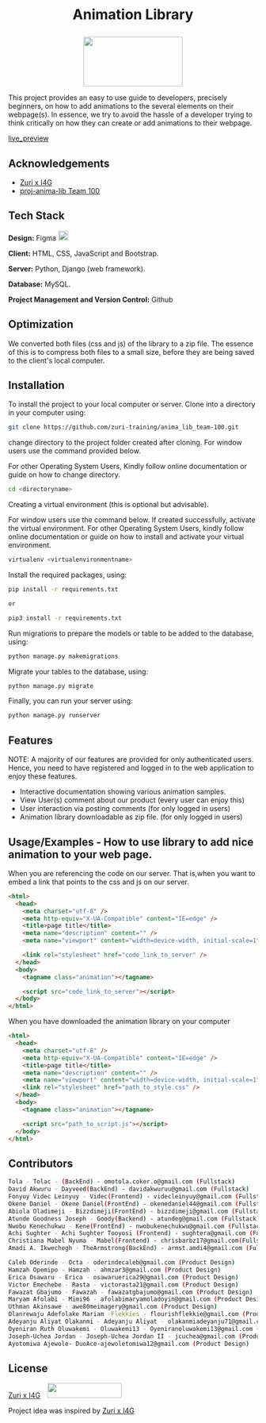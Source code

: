 # <p align='center'>Animation Library </p>

<p align ='center'>
  <img src="https://res.cloudinary.com/dc29czhf9/image/upload/v1660175087/image/logo_tohji9.png" width="200" height="100">
</p>
This project provides an easy to use guide to developers, precisely beginners, on how to add animations to the several elements on their webpage(s). In essence, we try to avoid the hassle of a developer trying to think critically on how they can create or add animations to their webpage.

[live_preview](https://group100animo.herokuapp.com/)


## Acknowledgements

- [Zuri x I4G](https://www.linkedin.com/company/zuri-team)
- [proj-anima-lib Team 100](#)

## Tech Stack

**Design:** Figma <img src="https://res.cloudinary.com/dc29czhf9/image/upload/v1659109673/Figma-logo_pw2gqg.svg" width="20" height="20">

**Client:** HTML, CSS, JavaScript and Bootstrap.

**Server:** Python, Django (web framework).

**Database:** MySQL.

**Project Management and Version Control:** Github

## Optimization

We converted both files (css and js) of the library to a zip file. The essence of this is to compress both files to a small size, before they are being saved to the client's local computer.

## Installation

To install the project to your local computer or server.
Clone into a directory in your computer using:

```bash
git clone https://github.com/zuri-training/anima_lib_team-100.git
```

change directory to the project folder created after cloning.
For window users use the command provided below.

For other Operating System Users, Kindly follow online documentation or guide on how to change directory.

```bash
cd <directoryname>
```

Creating a virtual environment (this is optional but advisable).

For window users use the command below. If created successfully, activate the virtual environment.
For other Operating System Users, kindly follow online documentation or guide on how to install and activate your virtual environment.

```bash
virtualenv <virtualenvironmentname>
```

Install the required packages, using:

```bash
pip install -r requirements.txt

or

pip3 install -r requirements.txt
```

Run migrations to prepare the models or table to be added to the database, using:

```bash
python manage.py makemigrations
```

Migrate your tables to the database, using:

```bash
python manage.py migrate
```

Finally, you can run your server using:

```bash
python manage.py runserver
```

## Features

NOTE: A majority of our features are provided for only authenticated users. Hence, you need to have registered and logged in to the web application to enjoy these features.

- Interactive documentation showing various animation samples.
- View User(s) comment about our product (every user can enjoy this)
- User interaction via posting comments (for only logged in users)
- Animation library downloadable as zip file. (for only logged in users)

## Usage/Examples - How to use library to add nice animation to your web page.

When you are referencing the code on our server. That is,when you want to embed a link that points to the css and js on our server.

```html
<html>
  <head>
    <meta charset="utf-8" />
    <meta http-equiv="X-UA-Compatible" content="IE=edge" />
    <title>page title</title>
    <meta name="description" content="" />
    <meta name="viewport" content="width=device-width, initial-scale=1" />

    <link rel="stylesheet" href="code_link_to_server" />
  </head>
  <body>
    <tagname class="animation"></tagname>

    <script src="code_link_to_server"></script>
  </body>
</html>
```

When you have downloaded the animation library on your computer

```html
<html>
  <head>
    <meta charset="utf-8" />
    <meta http-equiv="X-UA-Compatible" content="IE=edge" />
    <title>page title</title>
    <meta name="description" content="" />
    <meta name="viewport" content="width=device-width, initial-scale=1" />
    <link rel="stylesheet" href="path_to_style.css" />
  </head>
  <body>
    <tagname class="animation"></tagname>

    <script src="path_to_script.js"></script>
  </body>
</html>
```

## Contributors

```bash
Tola - Tolac - (BackEnd) - omotola.coker.o@gmail.com (Fullstack)
David Akwuru - Dayveed(BackEnd) - davidakwuruu@gmail.com (Fullstack)
Fonyuy Videc Leinyuy - Videc(Frontend) - videcleinyuy@gmail.com (Fullstack)
Okene Daniel - Okene Daniel(FrontEnd) - okenedaniel44@gmail.com (Fullstack)
Abiola Oladimeji - Bizzdimeji(FrontEnd) - bizzdimeji@gmail.com (Fullstack)
Atunde Goodness Joseph - Goody(Backend) - atundeg@gmail.com (Fullstack)
Nwobu Kenechukwu - Kene(FrontEnd) - nwobukenechukwu@gmail.com (Fullstack)
Achi Sughter - Achi Sughter Tooyosi (Frontend) - sughtera@gmail.com (Fullstack)
Christiana Mabel Nyuma - Mabel(Frontend) - chrisbarbz17@gmail.com(Fullstack)
Amadi A. Ikwechegh - TheArmstrong(BackEnd) - armst.amdi4@gmail.com (Fullstack)

Caleb Oderinde - Octa - oderindecaleb@gmail.com (Product Design)
Hamzah Opemipo - Hamzah - ahmzar3@gmail.com (Product Design)
Erica Osawaru - Erica - osawaruerica29@gmail.com (Product Design)
Victor Emechebe - Rasta - victorasta21@gmail.com (Product Design)
Fawazat Gbajumo - Fawazah - fawazatgbajumo@gmail.com (Product Design)
Maryam Afolabi - Mimi96 - afolabimaryamoladoyin@gmail.com (Product Design)
Uthman Akinsawe - awe80meimagery@gmail.com (Product Design)
Olanrewaju Adefolake Mariam -Flekkies - flourishflekkie@gmail.com (Product design)
Adeyanju Aliyat Olakanmi - Adeyanju Aliyat - olakanmiadeyanju71@gmail.com (product design)
Oyeniran Ruth Oluwakemi - Oluwakemi13 - Oyeniranoluwakemi13@gmail.com (Product Design)
Joseph-Uchea Jordan - Joseph-Uchea Jordan II - jcuchea@gmail.com (Product Design)
Ayotomiwa Ajewole- DuoAce-ajewoletomiwa12@gmail.com (Product Design)
```

## License

[Zuri x I4G](https://www.linkedin.com/company/zuri-team) <img src="https://res.cloudinary.com/dc29czhf9/image/upload/v1659116899/zuri_cofp2f.png" width="150" height="30" style="padding-left: 10px">

Project idea was inspired by [Zuri x I4G](https://www.linkedin.com/company/zuri-team)
